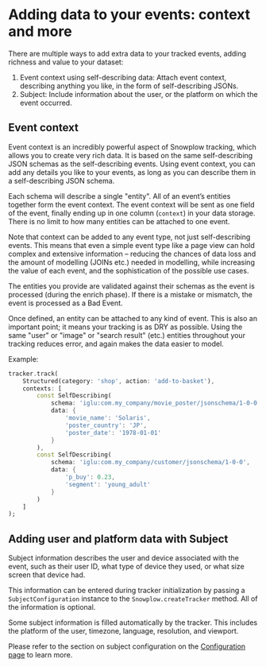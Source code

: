 # Adding data to your events: context and more

There are multiple ways to add extra data to your tracked events, adding richness and value to your dataset:

1. Event context using self-describing data: Attach event context, describing anything you like, in the form of self-describing JSONs.
2. Subject: Include information about the user, or the platform on which the event occurred.

## Event context

Event context is an incredibly powerful aspect of Snowplow tracking, which allows you to create very rich data. It is based on the same self-describing JSON schemas as the self-describing events. Using event context, you can add any details you like to your events, as long as you can describe them in a self-describing JSON schema.

Each schema will describe a single "entity". All of an event’s entities together form the event context. The event context will be sent as one field of the event, finally ending up in one column (`context`) in your data storage. There is no limit to how many entities can be attached to one event.

Note that context can be added to any event type, not just self-describing events. This means that even a simple event type like a page view can hold complex and extensive information – reducing the chances of data loss and the amount of modelling (JOINs etc.) needed in modelling, while increasing the value of each event, and the sophistication of the possible use cases.

The entities you provide are validated against their schemas as the event is processed (during the enrich phase). If there is a mistake or mismatch, the event is processed as a Bad Event.

Once defined, an entity can be attached to any kind of event. This is also an important point; it means your tracking is as DRY as possible. Using the same "user" or "image" or "search result" (etc.) entities throughout your tracking reduces error, and again makes the data easier to model.

Example:

```dart
tracker.track(
    Structured(category: 'shop', action: 'add-to-basket'),
    contexts: [
        const SelfDescribing(
            schema: 'iglu:com.my_company/movie_poster/jsonschema/1-0-0',
            data: {
                'movie_name': 'Solaris',
                'poster_country': 'JP',
                'poster_date': '1978-01-01'
            }
        ),
        const SelfDescribing(
            schema: 'iglu:com.my_company/customer/jsonschema/1-0-0',
            data: {
                'p_buy': 0.23,
                'segment': 'young_adult'
            }
        )
    ]
);
```

## Adding user and platform data with Subject

Subject information describes the user and device associated with the event, such as their user ID, what type of device they used, or what size screen that device had.

This information can be entered during tracker initialization by passing a `SubjectConfiguration` instance to the `Snowplow.createTracker` method. All of the information is optional.

Some subject information is filled automatically by the tracker. This includes the platform of the user, timezone, language, resolution,
and viewport.

Please refer to the section on subject configuration on the [Configuration page](02-configuration.md) to learn more.
